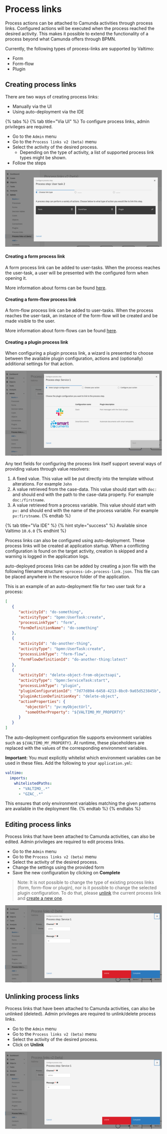# Process links

Process actions can be attached to Camunda activities through process links. Configured actions will be executed when the process reached the desired activity. This makes it possible to extend the functionality of a process beyond what Camunda offers through BPMN.

Currently, the following types of process-links are supported by Valtimo:

* Form
* Form-flow
* Plugin

## Creating process links

There are two ways of creating process links:

* Manually via the UI
* Using auto-deployment via the IDE

{% tabs %}
{% tab title="Via UI" %}
To configure process links, admin privileges are required.

* Go to the `Admin` menu
* Go to the `Process links v2 (beta)` menu
* Select the activity of the desired process.
  * Depending on the type of activity, a list of supported process link types might be shown.
* Follow the steps

![Select process link type](../../.gitbook/assets/select-process-link-type.png)

#### Creating a form process link

A form process link can be added to user-tasks. When the process reaches the user-task, a user will be presented with the configured form when opening it.

More information about forms can be found [here](../case/forms/).

#### Creating a form-flow process link

A form-flow process link can be added to user-tasks. When the process reaches the user-task, an instance of the form-flow will be created and be made visible to the user.

More information about form-flows can be found [here](../case/form-flow.md).

#### Creating a plugin process link

When configuring a plugin process link, a wizard is presented to choose between the available plugin configuration, actions and (optionally) additional settings for that action.

![Creating a plugin process link](../../.gitbook/assets/create-plugin-process-link.png)

Any text fields for configuring the process link itself support several ways of providing values through value resolvers:

1. A fixed value. This value will be put directly into the template without alterations. For example `John`
2. A value retrieved from the case-data. This value should start with `doc:` and should end with the path to the case-data property. For example `doc:/firstname`.
3. A value retrieved from a process variable. This value should start with `pv:` and should end with the name of the process variable. For example `pv:firstname`.
{% endtab %}

{% tab title="Via IDE" %}
{% hint style="success" %}
Available since Valtimo `10.6.0`
{% endhint %}

Process links can also be configured using auto-deployment. These process links will be created at application startup. When a conflicting configuration is found on the target activity, creation is skipped and a warning is logged in the application logs.

auto-deployed process links can be added by creating a json file with the following filename structure: `<process-id>.process-link.json`. This file can be placed anywhere in the resource folder of the application.

This is an example of an auto-deployment file for two user task for a process:

```json
[
   {
      "activityId": "do-something",
      "activityType": "bpmn:UserTask:create",
      "processLinkType": "form",
      "formDefinitionName": "do-something"
   },
   {
      "activityId": "do-another-thing",
      "activityType": "bpmn:UserTask:create",
      "processLinkType": "form-flow",
      "formFlowDefinitionId": "do-another-thing:latest"
   },
   {
      "activityId": "delete-object-from-objectsapi",
      "activityType": "bpmn:ServiceTask:start",
      "processLinkType": "plugin",
      "pluginConfigurationId": "7d77d894-6458-4213-8bc0-9a65d523845b",
      "pluginActionDefinitionKey": "delete-object",
      "actionProperties": {
         "objectUrl": "pv:myObjectUrl",
         "someOtherProperty": "${VALTIMO_MY_PROPERTY}"
      }
   }
]
```

The auto-deployment configuration file supports environment variables such as `${VALTIMO_MY_PROPERTY}`. At runtime, these placeholders are replaced with the values of the corresponding environment variables.

**Important:** You must explicitly whitelist which environment variables can be used in these files. Add the following to your `application.yml`:

```yaml
valtimo:
  imports:
    whitelistedPaths:
      - "VALTIMO_.*"
      - "GZAC_.*"
```

This ensures that only environment variables matching the given patterns are available in the deployment file.
{% endtab %}
{% endtabs %}

## Editing process links

Process links that have been attached to Camunda activities, can also be edited. Admin privileges are required to edit process links.

* Go to the `Admin` menu
* Go to the `Process links v2 (beta)` menu
* Select the activity of the desired process.
* Change the settings using the provided form
* Save the new configuration by clicking on **Complete**

> Note: It is not possible to change the type of existing process links (form, form-flow or plugin), nor is it possible to change the selected plugin configuration. To do that, please [unlink](process-link.md#unlinking-process-links) the current process link and [create a new one](process-link.md#creating-process-links).

![Edit a process link](../../.gitbook/assets/edit-process-link.png)

## Unlinking process links

Process links that have been attached to Camunda activities, can also be unlinked (deleted). Admin privileges are required to unlink/delete process links.

* Go to the `Admin` menu
* Go to the `Process links v2 (beta)` menu
* Select the activity of the desired process.
* Click on **Unlink**

![Unlink a process link](../../.gitbook/assets/edit-process-link.png)
